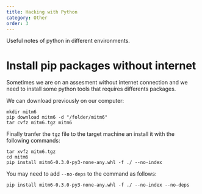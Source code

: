 ```yaml
---
title: Hacking with Python
category: Other
order: 3
---
```


Useful notes of python in different environments.

# Install pip packages without internet

Sometimes we are on an assesment without internet connection and we need to install some python tools that requires differents packages.

We can download previously on our computer:

```
mkdir mitm6
pip download mitm6 -d "/folder/mitm6"
tar cvfz mitm6.tgz mitm6
```

Finally tranfer the `tgz` file to the target machine an install it with the following commands:

```
tar xvfz mitm6.tgz
cd mitm6
pip install mitm6-0.3.0-py3-none-any.whl -f ./ --no-index
```

You may need to add `--no-deps` to the command as follows:

```
pip install mitm6-0.3.0-py3-none-any.whl -f ./ --no-index --no-deps
```